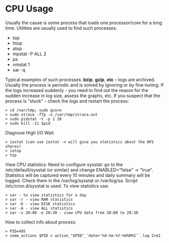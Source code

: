 # CPU Usage
Usually the cause is some process that loads one processor/core for a long time. Utilities are usually used to find such processes:
- top
- htop
- atop
- mpstat -P ALL 2
- ps
- vmstat 1
- sar -q

Typical examples of such processes:
**bzip**, **gzip**, **etc** – logs are archived. Usually the process is periodic and is solved by ignoring or by fine-tuning. If the logs increased suddenly - you need to find out the reason for the sudden increase in log size, assess the graphs, etc.
If you suspect that the process is "stuck" - check the logs and restart the process:
```
> cd /var/tmp; sudo gcore
> sudo strace -fTp -o /var/tmp/strace.out
> sudo pidstat -t -p 1 20
> sudo kill -11 $pid
```
Diagnose High I/O Wait:
```
> iostat (can use iostat -n will give you statistics about the NFS shares)
> iotop
> top
```
View CPU statistics:
Need to configure sysstat: go to the /etc/default/sysstat (or similar) and change ENABLED="false" -> "true".
Statistics will be captured every 10 minutes and daily summary will be logged. Check them in the /var/log/sysstat or /var/log/sa. Script /etc/cron.d/sysstat is used.
To view statistics use:
```
> sar - to view statistics for a day
> sar -r - view RAM statistics
> sar -b - view DISK statistics
> sar -A - view ALL statistics
> sar -s 20:00 -e 20:30 - view CPU data from 20:00 to 20:30
```
How to collect info about process:
```
> PID=495
> some_actions $PID > action_"$PID"_`date+'%d-%m-%Y-%H%M%S'`.log 2>&1
```
